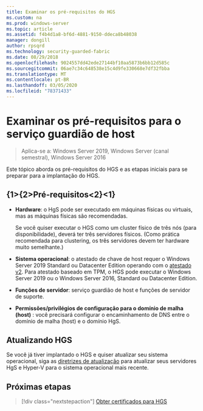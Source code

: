 ```yaml
---
title: Examinar os pré-requisitos do HGS
ms.custom: na
ms.prod: windows-server
ms.topic: article
ms.assetid: f4b4d1a8-bf6d-4881-9150-ddeca8b48038
manager: dongill
author: rpsqrd
ms.technology: security-guarded-fabric
ms.date: 08/29/2018
ms.openlocfilehash: 9024557dd42ede27144bf10aa5873b6bb12d585c
ms.sourcegitcommit: 06ae7c34c648538e15c4d9fe330668e7df32fbba
ms.translationtype: MT
ms.contentlocale: pt-BR
ms.lasthandoff: 03/05/2020
ms.locfileid: "78371433"
---
```

# <a name="review-prerequisites-for-the-host-guardian-service"></a>Examinar os pré-requisitos para o serviço guardião de host

>Aplica-se a: Windows Server 2019, Windows Server (canal semestral), Windows Server 2016


Este tópico aborda os pré-requisitos do HGS e as etapas iniciais para se preparar para a implantação do HGS.

## <a name="prerequisites"></a>{1&gt;{2&gt;Pré-requisitos&lt;2}&lt;1} 

-   **Hardware**: o HgS pode ser executado em máquinas físicas ou virtuais, mas as máquinas físicas são recomendadas.

    Se você quiser executar o HGS como um cluster físico de três nós (para disponibilidade), deverá ter três servidores físicos. (Como prática recomendada para clustering, os três servidores devem ter hardware muito semelhante.)
  
-   **Sistema operacional**: o atestado de chave de host requer o Windows Server 2019 Standard ou Datacenter Edition operando com o [atestado v2](guarded-fabric-tpm-trusted-attestation-capturing-hardware.md#versioned-attestation-policies). Para atestado baseado em TPM, o HGS pode executar o Windows Server 2019 ou o Windows Server 2016, Standard ou Datacenter Edition.

-   **Funções de servidor**: serviço guardião de host e funções de servidor de suporte.

-   **Permissões/privilégios de configuração para o domínio de malha (host)** : você precisará configurar o encaminhamento de DNS entre o domínio de malha (host) e o domínio HgS. 
    
## <a name="upgrading-hgs"></a>Atualizando HGS

Se você já tiver implantado o HGS e quiser atualizar seu sistema operacional, siga as [diretrizes de atualização](guarded-fabric-upgrade-to-2019.md) para atualizar seus servidores HgS e Hyper-V para o sistema operacional mais recente.

## <a name="next-step"></a>Próximas etapas

> [!div class="nextstepaction"]
> [Obter certificados para HGS](guarded-fabric-obtain-certs.md)